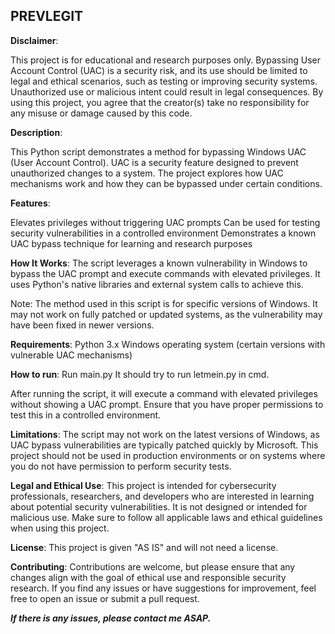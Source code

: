 ## PREVLEGIT ##
**Disclaimer**:

This project is for educational and research purposes only. Bypassing User Account Control (UAC) is a security risk, and its use should be limited to legal and ethical scenarios, such as testing or improving security systems. Unauthorized use or malicious intent could result in legal consequences. By using this project, you agree that the creator(s) take no responsibility for any misuse or damage caused by this code.

**Description**:

This Python script demonstrates a method for bypassing Windows UAC (User Account Control). UAC is a security feature designed to prevent unauthorized changes to a system. The project explores how UAC mechanisms work and how they can be bypassed under certain conditions.

**Features**:

Elevates privileges without triggering UAC prompts
Can be used for testing security vulnerabilities in a controlled environment
Demonstrates a known UAC bypass technique for learning and research purposes


**How It Works**:
The script leverages a known vulnerability in Windows to bypass the UAC prompt and execute commands with elevated privileges. It uses Python's native libraries and external system calls to achieve this.

Note: The method used in this script is for specific versions of Windows. It may not work on fully patched or updated systems, as the vulnerability may have been fixed in newer versions.

**Requirements**:
Python 3.x
Windows operating system (certain versions with vulnerable UAC mechanisms)



**How to run**:
Run main.py
It should try to run letmein.py in cmd. 


After running the script, it will execute a command with elevated privileges without showing a UAC prompt. Ensure that you have proper permissions to test this in a controlled environment.



**Limitations**:
The script may not work on the latest versions of Windows, as UAC bypass vulnerabilities are typically patched quickly by Microsoft.
This project should not be used in production environments or on systems where you do not have permission to perform security tests.

**Legal and Ethical Use**:
This project is intended for cybersecurity professionals, researchers, and developers who are interested in learning about potential security vulnerabilities. It is not designed or intended for malicious use. Make sure to follow all applicable laws and ethical guidelines when using this project.

**License**:
This project is given "AS IS" and will not need a license.

**Contributing**:
Contributions are welcome, but please ensure that any changes align with the goal of ethical use and responsible security research. If you find any issues or have suggestions for improvement, feel free to open an issue or submit a pull request.


***If there is any issues, please contact me ASAP.***

